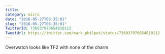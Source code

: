 ```yaml
---
title: 
category: micro
date: "2016-05-27T03:35:01"
slug: "2016-05-27T03:35:01"
TwitterId: 736037970654810112
TweetUrl: https://twitter.com/mark_philpot/status/736037970654810112
---
```


Overwatch looks like TF2 with none of the charm
